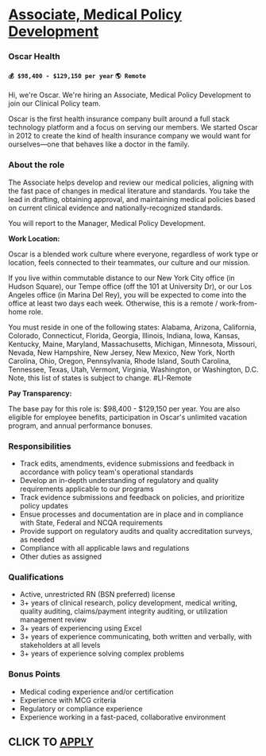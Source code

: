 # [Associate, Medical Policy Development](https://www.remotewlb.com/apply/associate-medical-policy-development)  
### Oscar Health  
#### `💰 $98,400 - $129,150 per year` `🌎 Remote`  

Hi, we're Oscar. We're hiring an Associate, Medical Policy Development to join our Clinical Policy team.

Oscar is the first health insurance company built around a full stack technology platform and a focus on serving our members. We started Oscar in 2012 to create the kind of health insurance company we would want for ourselves—one that behaves like a doctor in the family.

### About the role

The Associate helps develop and review our medical policies, aligning with the fast pace of changes in medical literature and standards. You take the lead in drafting, obtaining approval, and maintaining medical policies based on current clinical evidence and nationally-recognized standards.

You will report to the Manager, Medical Policy Development.

**Work Location:**

Oscar is a blended work culture where everyone, regardless of work type or location, feels connected to their teammates, our culture and our mission.

If you live within commutable distance to our New York City office (in Hudson Square), our Tempe office (off the 101 at University Dr), or our Los Angeles office (in Marina Del Rey), you will be expected to come into the office at least two days each week. Otherwise, this is a remote / work-from-home role.

You must reside in one of the following states: Alabama, Arizona, California, Colorado, Connecticut, Florida, Georgia, Illinois, Indiana, Iowa, Kansas, Kentucky, Maine, Maryland, Massachusetts, Michigan, Minnesota, Missouri, Nevada, New Hampshire, New Jersey, New Mexico, New York, North Carolina, Ohio, Oregon, Pennsylvania, Rhode Island, South Carolina, Tennessee, Texas, Utah, Vermont, Virginia, Washington, or Washington, D.C. Note, this list of states is subject to change. #LI-Remote

**Pay Transparency:**

The base pay for this role is: $98,400 - $129,150 per year. You are also eligible for employee benefits, participation in Oscar's unlimited vacation program, and annual performance bonuses.

### Responsibilities

  * Track edits, amendments, evidence submissions and feedback in accordance with policy team's operational standards
  * Develop an in-depth understanding of regulatory and quality requirements applicable to our programs
  * Track evidence submissions and feedback on policies, and prioritize policy updates
  * Ensue processes and documentation are in place and in compliance with State, Federal and NCQA requirements
  * Provide support on regulatory audits and quality accreditation surveys, as needed
  * Compliance with all applicable laws and regulations
  * Other duties as assigned

### Qualifications

  * Active, unrestricted RN (BSN preferred) license
  * 3+ years of clinical research, policy development, medical writing, quality auditing, claims/payment integrity auditing, or utilization management review
  * 3+ years of experiencing using Excel
  * 3+ years of experience communicating, both written and verbally, with stakeholders at all levels
  * 3+ years of experience solving complex problems

### Bonus Points

  * Medical coding experience and/or certification
  * Experience with MCG criteria
  * Regulatory or compliance experience
  * Experience working in a fast-paced, collaborative environment

  
## CLICK TO [APPLY](https://www.remotewlb.com/apply/associate-medical-policy-development)

